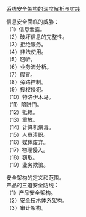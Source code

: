 
[系统安全架构的深度解析与实践](https://cloud.tencent.com/developer/article/2463439)


信息安全面临的威胁：    
（1）信息泄露。  
（2）破坏信息的完整性。  
（3）拒绝服务。  
（4）非法使用。  
（5）窃听。  
（6）业务流分析。  
（7）假冒。  
（8）旁路控制。  
（9）授权侵犯。  
（10）特洛伊木马。  
（11）陷阱门。  
（12）抵赖。  
（13）重放。  
（14）计算机病毒。  
（15）人员渎职。  
（16）媒体废弃。  
（17）物理侵入。  
（18）窃取。  
（19）业务欺骗。  

安全架构的定义和范围。  
产品的三道安全防线：  
（1）产品安全架构。  
（2）安全技术体系架构。  
（3）审计架构。  